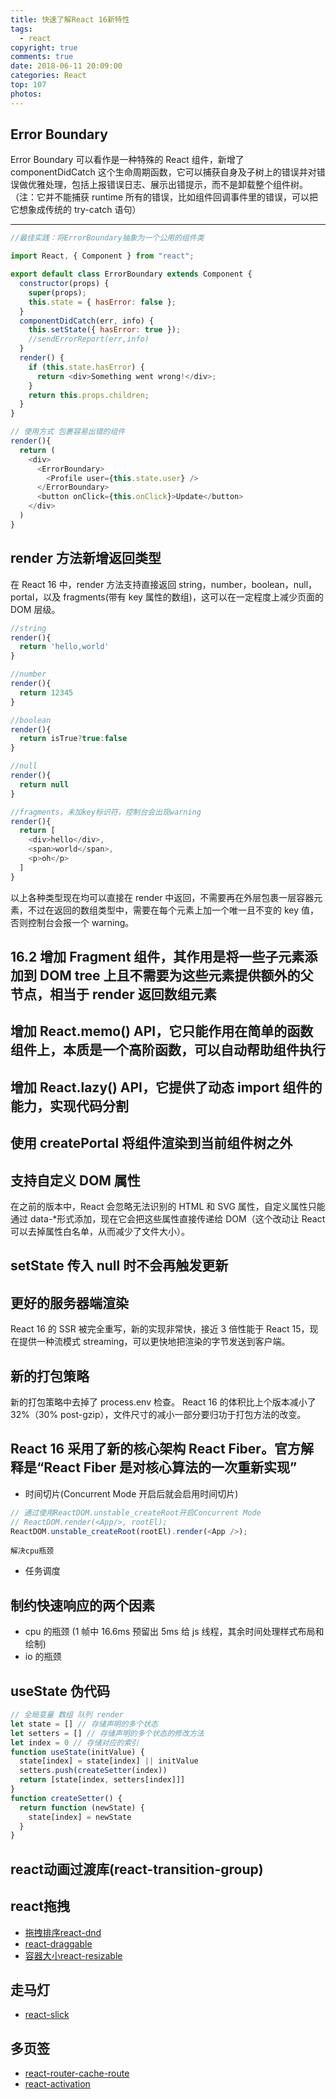 ```yaml
---
title: 快速了解React 16新特性
tags:
  - react
copyright: true
comments: true
date: 2018-06-11 20:09:00
categories: React
top: 107
photos:
---
```


## Error Boundary

Error Boundary 可以看作是一种特殊的 React 组件，新增了 componentDidCatch 这个生命周期函数，它可以捕获自身及子树上的错误并对错误做优雅处理，包括上报错误日志、展示出错提示，而不是卸载整个组件树。（注：它并不能捕获 runtime 所有的错误，比如组件回调事件里的错误，可以把它想象成传统的 try-catch 语句）

---

<!-- more -->

```javascript
//最佳实践：将ErrorBoundary抽象为一个公用的组件类

import React, { Component } from "react";

export default class ErrorBoundary extends Component {
  constructor(props) {
    super(props);
    this.state = { hasError: false };
  }
  componentDidCatch(err, info) {
    this.setState({ hasError: true });
    //sendErrorReport(err,info)
  }
  render() {
    if (this.state.hasError) {
      return <div>Something went wrong!</div>;
    }
    return this.props.children;
  }
}
```

```javascript
// 使用方式 包裹容易出错的组件
render(){
  return (
    <div>
      <ErrorBoundary>
        <Profile user={this.state.user} />
      </ErrorBoundary>
      <button onClick={this.onClick}>Update</button>
    </div>
  )
}
```

## render 方法新增返回类型

在 React 16 中，render 方法支持直接返回 string，number，boolean，null，portal，以及 fragments(带有 key 属性的数组)，这可以在一定程度上减少页面的 DOM 层级。

```javascript
//string
render(){
  return 'hello,world'
}

//number
render(){
  return 12345
}

//boolean
render(){
  return isTrue?true:false
}

//null
render(){
  return null
}

//fragments，未加key标识符，控制台会出现warning
render(){
  return [
    <div>hello</div>,
    <span>world</span>,
    <p>oh</p>
  ]
}
```

以上各种类型现在均可以直接在 render 中返回，不需要再在外层包裹一层容器元素，不过在返回的数组类型中，需要在每个元素上加一个唯一且不变的 key 值，否则控制台会报一个 warning。

## 16.2 增加 Fragment 组件，其作用是将一些子元素添加到 DOM tree 上且不需要为这些元素提供额外的父节点，相当于 render 返回数组元素

## 增加 React.memo() API，它只能作用在简单的函数组件上，本质是一个高阶函数，可以自动帮助组件执行

## 增加 React.lazy() API，它提供了动态 import 组件的能力，实现代码分割

## 使用 createPortal 将组件渲染到当前组件树之外

## 支持自定义 DOM 属性

在之前的版本中，React 会忽略无法识别的 HTML 和 SVG 属性，自定义属性只能通过 data-\*形式添加，现在它会把这些属性直接传递给 DOM（这个改动让 React 可以去掉属性白名单，从而减少了文件大小）。

## setState 传入 null 时不会再触发更新

## 更好的服务器端渲染

React 16 的 SSR 被完全重写，新的实现非常快，接近 3 倍性能于 React 15，现在提供一种流模式 streaming，可以更快地把渲染的字节发送到客户端。

## 新的打包策略

新的打包策略中去掉了 process.env 检查。
React 16 的体积比上个版本减小了 32%（30% post-gzip），文件尺寸的减小一部分要归功于打包方法的改变。

## React 16 采用了新的核心架构 React Fiber。官方解释是“React Fiber 是对核心算法的一次重新实现”

- 时间切片(Concurrent Mode 开启后就会启用时间切片)

```js
// 通过使用ReactDOM.unstable_createRoot开启Concurrent Mode
// ReactDOM.render(<App/>, rootEl);
ReactDOM.unstable_createRoot(rootEl).render(<App />);
```

`解决cpu瓶颈`

- 任务调度

## 制约快速响应的两个因素

- cpu 的瓶颈 (1 帧中 16.6ms 预留出 5ms 给 js 线程，其余时间处理样式布局和绘制)
- io 的瓶颈

## useState 伪代码
```js
// 全局变量 数组 队列 render
let state = [] // 存储声明的多个状态
let setters = [] // 存储声明的多个状态的修改方法
let index = 0 // 存储对应的索引
function useState(initValue) {
  state[index] = state[index] || initValue
  setters.push(createSetter(index))
  return [state[index, setters[index]]]
}
function createSetter() {
  return function (newState) {
    state[index] = newState
  }
}
```

## react动画过渡库(react-transition-group)

## react拖拽
- [拖拽排序react-dnd](https://github.com/react-dnd/react-dnd)
- [react-draggable](https://github.com/react-grid-layout/react-draggable)
- [容器大小react-resizable](https://github.com/react-grid-layout/react-resizable)

## 走马灯
- [react-slick](https://react-slick.neostack.com/docs/api)

## 多页签
- [react-router-cache-route](https://github.com/CJY0208/react-router-cache-route)
- [react-activation](https://github.com/CJY0208/react-activation)
